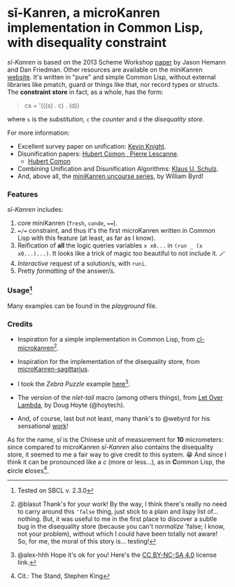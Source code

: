 # sī-Kanren, a  microKanren implementation in Common Lisp, with disequality constraint

*sī-Kanren*     is      based      on      the      2013     Scheme     Workshop
[paper](http://webyrd.net/scheme-2013/papers/HemannMuKanren2013.pdf)   by  Jason
Hemann  and  Dan Friedman.  Other  resources  are  available  on  the miniKanren
[website]( http://minikanren.org).  It's  written  in  "pure"  and simple Common
Lisp,  without external libraries like  pmatch,  guard or things like that,  nor
record types or structs. The **constraint  store** in fact,  as a whole,  has the form:

> cs =  '(((s) . c) .  (d))

where `s` is the  *substitution*,  `c` the *counter* and `d` the *disequality store*.

For more information:
- Excellent survey paper on unification: [Kevin Knight](https://kevincrawfordknight.github.io/papers/unification-knight.pdf).
- Disunification papers: [Hubert Comon , Pierre Lescanne](http://citeseerx.ist.psu.edu/viewdoc/summary?doi=10.1.1.139.4769).
  - [Hubert Comon](https://www.semanticscholar.org/paper/Disunification%3A-A-Survey.-Comon/0d3a871604806c366ce1aa09120eba2964d5f111)
- Combining Unification and Disunification Algorithms: [Klaus U. Schulz](https://www.cis.uni-muenchen.de/otherpublications/cis_berichte/cis-96-099.html).
- And, above all, the [miniKanren uncourse series](https://www.youtube.com/playlist?list=PLO4TbomOdn2cks2n5PvifialL8kQwt0aW), by William Byrd!



### Features
*sī-Kanren* includes:
1. core miniKanren (`fresh`,  `conde`,  `==`).
2. `=/=` constraint,  and thus it's  the first microKanren  written in Common  Lisp with this  feature (at
least, as far as I know).
3.  Reification of **all** the logic queries variables `x x0...` in `(run _ (x x0...)...)`.  It looks
like a trick of magic too beautiful to not include it. :magic_wand:
4. *Interactive* request of a solution/s, with `runi`.
5. Pretty *formatting* of the answer/s.

### Usage[^0]
Many examples can be found in the *playground* file.


### Credits
- Inspiration for a simple implementation in Common Lisp, from [cl-microkanren](https://github.com/blasut/cl-microkanren)[^1].

- Inspiration for the implementation of the disequality store, from [microKanren-sagittarius](https://github.com/orchid-hybrid/microKanren-sagittarius).

- I took the *Zebra Puzzle* example [here](https://alex-hhh.github.io/2021/08/fish-puzzle.html)[^2].

- The version of the *nlet-tail* macro (among others things), from [Let Over Lambda](https://letoverlambda.com/), by Doug Hoyte (@hoytech).

- And, of course, last but not least, many thank's to @webyrd for his sensational [work](https://github.com/webyrd)!

As for the name, *sī*    is the Chinese unit of measurement for **10** micrometers:
since compared to microKanren *sī-Kanren* also contains the disequality store, it seemed
to me a fair way to give credit to this system. :grin: And since I think it can
be pronounced like a *c* (more or less...), as in **C**ommon Lisp, the **c**ircle **c**loses[^3].

[^0]: Tested on SBCL v. 2.3.0
[^1]: @blasut Thank's for your work! By the way, I think there's really no need
to carry around this `'false` thing, just stick to a plain and lispy list of...
nothing. But, it was useful to me in the first place to discover a subtle bug in the disequality store (because you can't *normalize* 'false; I know, not your problem),
without which I could have been totally not aware! So, for me, the
moral of this story is... testing!
[^2]: @alex-hhh Hope it's ok for you! Here's the [CC BY-NC-SA 4.0](https://creativecommons.org/licenses/by-nc-sa/4.0/) license link.
[^3]: Cit.: The Stand, Stephen King
